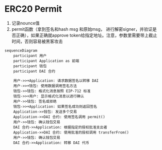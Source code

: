 # ERC20 Permit
1. 记录nounce值
2. permit函数（拿到签名和hash msg 和原始msg， 进行解密signer，并验证是否正确），如果正确就approve token给指定地址。注意，参数里需要带上截止时间，否则容易被黑客攻击

```mermaid
sequenceDiagram
    participant 用户
    participant Application as 前端
    participant 钱包
    participant DAI 合约

    用户->>+Application: 请求数据签名以转移 DAI
    用户->>+钱包: 使用数据调用签名方法
    钱包->>钱包: 格式化消息按照 EIP-712 标准
    钱包->>+用户: 显示格式化消息以进行确认
    用户->>钱包: 签名或拒绝
    钱包->>+Application: 如果签名成功则返回签名
    Application->>钱包: 发送多个交易
    Application->>DAI 合约: 使用签名调用 permit()
    用户->>钱包: 确认钱包交易
    DAI 合约->>Application: 根据指定的授权批准支出者
    Application->>DAI 合约: 使用批准的授权调用 transferFrom()
    用户->>钱包: 确认钱包交易
    DAI 合约->>Application: 转移 DAI 代币
```

